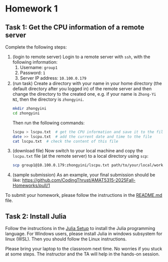 # Homework 1

## Task 1: Get the CPU information of a remote server

Complete the following steps:

1. (login to remote server) Login to a remote server with `ssh`, with the following information:
   1. Username: `group1`
   2. Password: `1`
   3. Server IP address: `10.100.0.179`
2. (run task) Create a directory with your name in your home directory (the default directory after you logged in) of the remote server and then change the directory to the created one, e.g. if your name is `Zhong-Yi NI`, then the directory is `zhongyini`.
    ```bash
    mkdir zhongyini
    cd zhongyini
    ```
    Then run the following commands:
    ```bash
    lscpu > lscpu.txt  # get the CPU information and save it to the file
    date >> lscpu.txt  # add the current date and time to the file
    cat lscpu.txt  # check the content of this file
    ```
3. (download file) Now switch to your local machine and copy the `lscpu.txt` file (at the remote server) to a local directory using `scp`:
    ```bash
    scp group1@10.100.0.179:zhongyini/lscpu.txt path/to/your/local/working/directory
    ```
4. (sample submission) As an example, your final submission should be like: https://github.com/CodingThrust/AMAT5315-2025Fall-Homeworks/pull/1

To submit your homework, please follow the instructions in the [README.md](../README.md) file.

## Task 2: Install Julia

Follow the instructions in the [Julia Setup](http://scfp.jinguo-group.science/chap1-julia/julia-setup.html) to install the Julia programming language.
For Windows users, please install Julia in windows subsystem for linux (WSL). Then you should follow the Linux instructions.

Please bring your laptop to the classroom next time.
No worries if you stuck at some steps. The instructor and the TA will help in the hands-on session.
